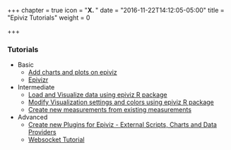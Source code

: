 +++
chapter = true
icon = "<b>X. </b>"
date = "2016-11-22T14:12:05-05:00"
title = "Epiviz Tutorials"
weight = 0

+++

### Tutorials

* Basic
    * [Add charts and plots on epiviz](charts/)
    * [Epivizr](epivizr/)
* Intermediate
    * [Load and Visualize data using epiviz R package]()
    * [Modify Visualization settings and colors using epiviz R package]()
    * [Create new measurements from existing measurements](computed-measurements/)
* Advanced 
    * [Create new Plugins for Epiviz - External Scripts, Charts and Data Providers](plugins/)
    * [Websocket Tutorial](websocket/)
